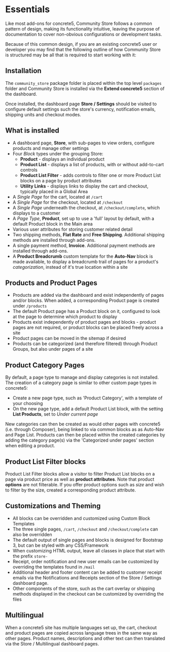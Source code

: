 # Essentials

Like most add-ons for concrete5, Community Store follows a common pattern of design, making its functionality intuitive, leaving the purpose of documentation to cover non-obvious configurations or development tasks.

Because of this common design, if you are an existing concrete5 user or developer you may find that the following outline of how Community Store is structured may be all that is required to start working with it:

## Installation
The `community_store` package folder is placed within the top level `packages` folder and Community Store is installed via the **Extend concrete5** section of the dashboard.

Once installed, the dashboard page **Store / Settings** should be visited to configure default settings such the store's currency, notification emails, shipping units and checkout modes. 

## What is installed
- A dashboard page, **Store**, with sub-pages to view orders, configure products and manage other settings
- Four _Block_ types under the grouping Store:
    - **Product** - displays an individual product
    - **Product List** - displays a list of products, with or without add-to-cart controls
    - **Product List Filter** - adds controls to filter one or more Product List blocks on a page by product attributes
    - **Utility Links** - displays links to display the cart and checkout, typically placed in a Global Area
- A _Single Page_ for the cart, located at `/cart`
- A _Single Page_ for the checkout, located at `/checkout`
- A _Single Page_ underneath the checkout, at `/checkout/complete`, which displays to a customer 
- A _Page Type_, **Product**, set up to use a 'full' layout by default, with a default Product block in the Main area
- Various user attributes for storing customer related detail
- Two shipping methods, **Flat Rate** and **Free Shipping**. Additional shipping methods are installed through add-ons.
- A single payment method, **Invoice**. Additional payment methods are installed through add-ons.
- A **Product Breadcrumb** custom template for the **Auto-Nav** block is made available, to display a breadcrumb trail of pages for a product's _categorization_, instead of it's true location within a site

## Products and Product Pages
- Products are added via the dashboard and exist independently of pages and/or blocks. When added, a corresponding Product page is created under `/products`
- The default Product page has a Product block on it, configured to look at the page to determine which product to display
- Products exist independently of product pages and blocks - product pages are not required, or product blocks can be placed freely across a site
- Product pages can be moved in the sitemap if desired
- Products can be categorized (and therefore filtered) through Product Groups, but also under pages of a site

## Product Category Pages
By default, a page type to manage and display categories is not installed.
The creation of a category page is similar to other custom page types in concrete5:
- Create a new page type, such as 'Product Category', with a template of your choosing
- On the new page type, add a default Product List block, with the setting **List Products**, set to _Under current page_

New categories can then be created as would other pages with concrete5 (i.e. through Composer), being linked to via common blocks as as Auto-Nav and Page List. 
Products can then be placed within the created categories by adding the category page(s) via the 'Categorized under pages' section when editing a product.
 
## Product List Filter blocks
Product List Filter blocks allow a visitor to filter Product List blocks on a page via product price as well as __product attributes__.
Note that product __options__ are not filterable. If you offer product options such as _size_ and wish to filter by the size, created a corresponding product attribute. 
 
## Customizations and Theming
- All blocks can be overridden and customized using Custom Block Templates
- The three single pages, `/cart`, `/checkout` and `/checkout/complete` can also be overridden
- The default output of single pages and blocks is designed for Bootstrap 3, but can be styled with any CSS/Framework
- When customizing HTML output, leave all classes in place that start with the prefix `store-`
- Receipt, order notification and new user emails can be customized by overriding the templates found in `/mail`
- Additional header and footer content can be added to customer receipt emails via the Notifications and Receipts section of the Store / Settings dashboard page.
- Other components of the store, such as the cart overlay or shipping methods displayed in the checkout can be customized by overriding the files 

## Multilingual
When a concrete5 site has multiple languages set up, the cart, checkout and product pages are copied across language trees in the same way as other pages. Product names, descriptions and other text can then translated via the Store / Multilingual dashboard pages.
 




 


